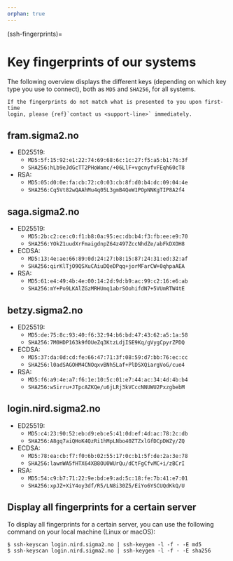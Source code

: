 ```yaml
---
orphan: true
---
```


(ssh-fingerprints)=

# Key fingerprints of our systems

The following overview displays the different keys (depending on which key type
you use to connect), both as `MD5` and `SHA256`, for all systems.

```{warning}
If the fingerprints do not match what is presented to you upon first-time
login, please {ref}`contact us <support-line>` immediately.
```


## fram.sigma2.no

- ED25519:
  - `MD5:5f:15:92:e1:22:74:69:68:6c:1c:27:f5:a5:b1:76:3f`
  - `SHA256:hLb9eJdGcTT2PHoWamc/+06LlF+vgcnyfvFEqh60cT8`
- RSA:
  - `MD5:05:d0:0e:fa:cb:72:c0:03:cb:8f:d0:b4:dc:09:04:4e`
  - `SHA256:Cq5Vt82wQAAhMu4q05L3gmB4QeW1POpNNKgTIP8A2f4`

## saga.sigma2.no

- ED25519:
  - `MD5:2b:c2:ce:c0:f1:b8:0a:95:ec:db:b4:f3:fb:ee:e9:70`
  - `SHA256:YOkZ1uudXrFmaigdnpZ64z497ZccNhdZe/abFkDXOH8`
- ECDSA:
  - `MD5:13:4e:ae:66:89:0d:24:27:b8:15:87:24:31:ed:32:af`
  - `SHA256:qirKlTjO9QSXuCAiuDQeDPqq+jorMFarCW+0qhpaAEA`
- RSA:
  - `MD5:61:e4:49:4b:4e:00:14:2d:9d:b9:ac:99:c2:16:e6:ab`
  - `SHA256:mY+Po9LKAlZGzMRHUmq1abrSOohifdN7+5VUmRTW4tE`


## betzy.sigma2.no

- ED25519:
  - `MD5:de:75:8c:93:40:f6:32:94:b6:bd:47:43:62:a5:1a:58`
  - `SHA256:7M0HDP163k9fOUeZq3KtzLdjISE9Kq/gVygCpyrZPDQ`
- ECDSA:
  - `MD5:37:da:0d:cd:fe:66:47:71:3f:08:59:d7:bb:76:ec:cc`
  - `SHA256:l0adSAGOHM4CNOqxvBNh5Laf+PlDSXQiargVoG/cue4`
- RSA:
  - `MD5:f6:a9:4e:a7:f6:1e:10:5c:01:e7:44:ac:34:4d:4b:b4`
  - `SHA256:wSirru+JTpcAZKQe/u6jLRj3kVCccNNUWU2PxzgbebM`


## login.nird.sigma2.no

- ED25519:
  - `MD5:c4:23:90:52:eb:d9:eb:e5:41:0d:ef:4d:ac:78:2c:db`
  - `SHA256:A8gq7aiQHoK4QzRi1hMpLNbo40ZTZxlGfDCpDWZy/ZQ`
- ECDSA:
  - `MD5:78:ea:cb:f7:f0:6b:02:55:17:0c:b1:5f:de:2a:3e:78`
  - `SHA256:lawnWA5fHTX64XB8OU0WUrQu/dCtFgCfvMC+i/zBCrI`
- RSA:
  - `MD5:54:c9:b7:71:22:9e:bd:e9:ad:5c:18:fe:7b:41:e7:01`
  - `SHA256:xpJZ+XiY4oy3df/R5/LN8i30Z5/EiYo6YSCUQdKkQ/U`


## Display all fingerprints for a certain server

To display all fingerprints for a certain server, you can use the following
command on your local machine (Linux or macOS):

```console
$ ssh-keyscan login.nird.sigma2.no | ssh-keygen -l -f - -E md5
$ ssh-keyscan login.nird.sigma2.no | ssh-keygen -l -f - -E sha256
```
